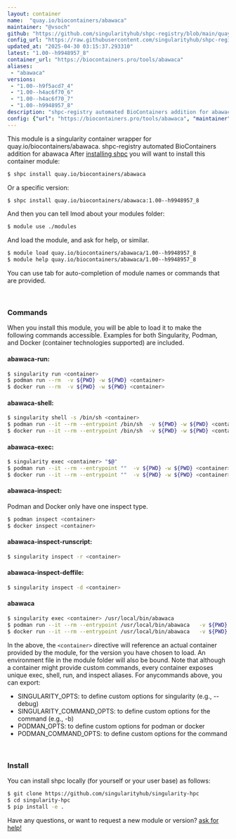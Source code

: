 ```yaml
---
layout: container
name:  "quay.io/biocontainers/abawaca"
maintainer: "@vsoch"
github: "https://github.com/singularityhub/shpc-registry/blob/main/quay.io/biocontainers/abawaca/container.yaml"
config_url: "https://raw.githubusercontent.com/singularityhub/shpc-registry/main/quay.io/biocontainers/abawaca/container.yaml"
updated_at: "2025-04-30 03:15:37.293310"
latest: "1.00--h9948957_8"
container_url: "https://biocontainers.pro/tools/abawaca"
aliases:
 - "abawaca"
versions:
 - "1.00--h9f5acd7_4"
 - "1.00--h4ac6f70_6"
 - "1.00--h4ac6f70_7"
 - "1.00--h9948957_8"
description: "shpc-registry automated BioContainers addition for abawaca"
config: {"url": "https://biocontainers.pro/tools/abawaca", "maintainer": "@vsoch", "description": "shpc-registry automated BioContainers addition for abawaca", "latest": {"1.00--h9948957_8": "sha256:3e2d7dcaf73f50a5dcbe309af6a42c4b3dd78d30b99c57c21a17a009237745a6"}, "tags": {"1.00--h9f5acd7_4": "sha256:df48ab45446d2e77faf912e9a990632a04e0aa7fa45133636f599504107bf724", "1.00--h4ac6f70_6": "sha256:91de874d4ed747bc28ea53377926f4a10a03c7e27755932d2ba285109ca7dabf", "1.00--h4ac6f70_7": "sha256:4303fa294ec0c17a1973947f5cd4571fe7c51cabe87e577e3b812127cedc4aee", "1.00--h9948957_8": "sha256:3e2d7dcaf73f50a5dcbe309af6a42c4b3dd78d30b99c57c21a17a009237745a6"}, "docker": "quay.io/biocontainers/abawaca", "aliases": {"abawaca": "/usr/local/bin/abawaca"}}
---
```


This module is a singularity container wrapper for quay.io/biocontainers/abawaca.
shpc-registry automated BioContainers addition for abawaca
After [installing shpc](#install) you will want to install this container module:


```bash
$ shpc install quay.io/biocontainers/abawaca
```

Or a specific version:

```bash
$ shpc install quay.io/biocontainers/abawaca:1.00--h9948957_8
```

And then you can tell lmod about your modules folder:

```bash
$ module use ./modules
```

And load the module, and ask for help, or similar.

```bash
$ module load quay.io/biocontainers/abawaca/1.00--h9948957_8
$ module help quay.io/biocontainers/abawaca/1.00--h9948957_8
```

You can use tab for auto-completion of module names or commands that are provided.

<br>

### Commands

When you install this module, you will be able to load it to make the following commands accessible.
Examples for both Singularity, Podman, and Docker (container technologies supported) are included.

#### abawaca-run:

```bash
$ singularity run <container>
$ podman run --rm  -v ${PWD} -w ${PWD} <container>
$ docker run --rm  -v ${PWD} -w ${PWD} <container>
```

#### abawaca-shell:

```bash
$ singularity shell -s /bin/sh <container>
$ podman run --it --rm --entrypoint /bin/sh  -v ${PWD} -w ${PWD} <container>
$ docker run --it --rm --entrypoint /bin/sh  -v ${PWD} -w ${PWD} <container>
```

#### abawaca-exec:

```bash
$ singularity exec <container> "$@"
$ podman run --it --rm --entrypoint ""  -v ${PWD} -w ${PWD} <container> "$@"
$ docker run --it --rm --entrypoint ""  -v ${PWD} -w ${PWD} <container> "$@"
```

#### abawaca-inspect:

Podman and Docker only have one inspect type.

```bash
$ podman inspect <container>
$ docker inspect <container>
```

#### abawaca-inspect-runscript:

```bash
$ singularity inspect -r <container>
```

#### abawaca-inspect-deffile:

```bash
$ singularity inspect -d <container>
```


#### abawaca

```bash
$ singularity exec <container> /usr/local/bin/abawaca
$ podman run --it --rm --entrypoint /usr/local/bin/abawaca   -v ${PWD} -w ${PWD} <container> -c " $@"
$ docker run --it --rm --entrypoint /usr/local/bin/abawaca   -v ${PWD} -w ${PWD} <container> -c " $@"
```



In the above, the `<container>` directive will reference an actual container provided
by the module, for the version you have chosen to load. An environment file in the
module folder will also be bound. Note that although a container
might provide custom commands, every container exposes unique exec, shell, run, and
inspect aliases. For anycommands above, you can export:

 - SINGULARITY_OPTS: to define custom options for singularity (e.g., --debug)
 - SINGULARITY_COMMAND_OPTS: to define custom options for the command (e.g., -b)
 - PODMAN_OPTS: to define custom options for podman or docker
 - PODMAN_COMMAND_OPTS: to define custom options for the command

<br>

### Install

You can install shpc locally (for yourself or your user base) as follows:

```bash
$ git clone https://github.com/singularityhub/singularity-hpc
$ cd singularity-hpc
$ pip install -e .
```

Have any questions, or want to request a new module or version? [ask for help!](https://github.com/singularityhub/singularity-hpc/issues)